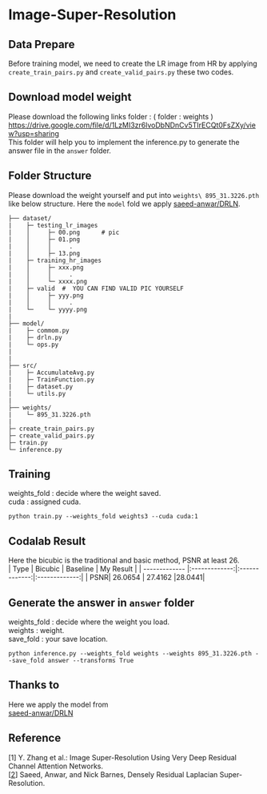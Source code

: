 # Image-Super-Resolution

Data Prepare
---
Before training model, we need to create the LR image from HR  by applying ```create_train_pairs.py``` and ```create_valid_pairs.py``` these two codes.

<!-- Requirement -->
<!-- --- -->
Download model weight
---
Please download the following links folder : ( folder : weights )  
https://drive.google.com/file/d/1LzMI3zr6lvoDbNDnCv5TIrECQt0FsZXy/view?usp=sharing  
This folder will help you to implement the inference.py to generate the answer file in the ```answer``` folder.  

Folder Structure  
---
Please download the weight yourself and put into ```weights\ 895_31.3226.pth ``` like below structure.
Here the ```model``` fold we apply [saeed-anwar/DRLN](https://github.com/saeed-anwar/DRLN.git).
```
├── dataset/
|    ├─ testing_lr_images
|    │     ├─ 00.png      # pic 
|    │     ├─ 01.png
|    │     │     .
|    │     ├─ 13.png
|    ├─ training_hr_images
|    │     ├─ xxx.png      
|    │     │     .
|    │     └─ xxxx.png
|    ├─ valid  #  YOU CAN FIND VALID PIC YOURSELF
|    │     ├─ yyy.png
|    │     │     .
|    └─    └─ yyyy.png
|
├── model/  
|    ├─ commom.py
|    ├─ drln.py
|    └─ ops.py
|
|    
├── src/
|    ├─ AccumulateAvg.py
|    ├─ TrainFunction.py
|    ├─ dataset.py
|    └─ utils.py
|
├── weights/
|    └─ 895_31.3226.pth
|
├─ create_train_pairs.py
├─ create_valid_pairs.py
├─ train.py
└─ inference.py

```


Training
---
weights_fold : decide where the weight saved.  
cuda : assigned cuda.
```
python train.py --weights_fold weights3 --cuda cuda:1
```


Codalab Result
---
Here the bicubic is the traditional and basic method, PSNR at least 26.  
| Type        | Bicubic | Baseline | My Result |
| ------------- |:-------------:|:-------------:|:-------------:|
| PSNR| 26.0654 | 27.4162 |28.0441|


Generate the answer in ```answer``` folder
---
weights_fold : decide where the weight you load.  
weights : weight.  
save_fold : your save location.    
```
python inference.py --weights_fold weights --weights 895_31.3226.pth --save_fold answer --transforms True
```
Thanks to 
---
Here we apply the model from  
[saeed-anwar/DRLN](https://github.com/saeed-anwar/DRLN.git)

Reference
---
[1] Y. Zhang et al.: Image Super-Resolution Using Very Deep Residual Channel Attention Networks.  
[[2](https://arxiv.org/abs/1906.12021v1)] Saeed, Anwar, and Nick Barnes, Densely Residual Laplacian Super-Resolution.


